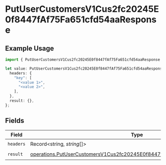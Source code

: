# PutUserCustomersV1Cus2fc20245E0f8447fAf75Fa651cfd54aaResponse

## Example Usage

```typescript
import { PutUserCustomersV1Cus2fc20245E0f8447fAf75Fa651cfd54aaResponse } from "@dhaba/safepay-ts/models/operations";

let value: PutUserCustomersV1Cus2fc20245E0f8447fAf75Fa651cfd54aaResponse = {
  headers: {
    "key": [
      "<value 1>",
      "<value 2>",
    ],
  },
  result: {},
};
```

## Fields

| Field                                                                                                                                                                        | Type                                                                                                                                                                         | Required                                                                                                                                                                     | Description                                                                                                                                                                  |
| ---------------------------------------------------------------------------------------------------------------------------------------------------------------------------- | ---------------------------------------------------------------------------------------------------------------------------------------------------------------------------- | ---------------------------------------------------------------------------------------------------------------------------------------------------------------------------- | ---------------------------------------------------------------------------------------------------------------------------------------------------------------------------- |
| `headers`                                                                                                                                                                    | Record<string, *string*[]>                                                                                                                                                   | :heavy_check_mark:                                                                                                                                                           | N/A                                                                                                                                                                          |
| `result`                                                                                                                                                                     | [operations.PutUserCustomersV1Cus2fc20245E0f8447fAf75Fa651cfd54aaResponseBody](../../models/operations/putusercustomersv1cus2fc20245e0f8447faf75fa651cfd54aaresponsebody.md) | :heavy_check_mark:                                                                                                                                                           | N/A                                                                                                                                                                          |